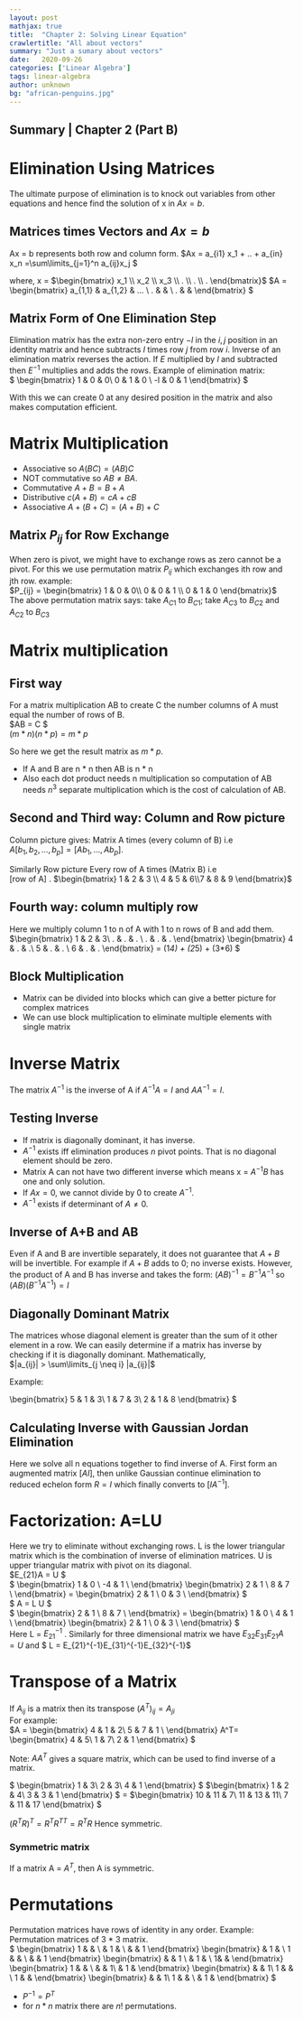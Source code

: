 ```yaml
---
layout: post
mathjax: true
title:  "Chapter 2: Solving Linear Equation"
crawlertitle: "All about vectors"
summary: "Just a sumary about vectors"
date:   2020-09-26
categories: ['Linear Algebra']
tags: linear-algebra
author: unknown
bg: "african-penguins.jpg"
---
```



## Summary | Chapter 2 (Part B) 
# Elimination Using Matrices
The ultimate purpose of elimination is to knock out variables from other equations and hence find the solution of x in $Ax = b$. 
 
## Matrices times Vectors and $Ax = b$
Ax = b represents both row and column form.
$Ax = a_{i1} x_1 + .. + a_{in} x_n  =\sum\limits_{j=1}^n a_{ij}x_j $

where, x = $\begin{bmatrix}
    x_1 \\
    x_2 \\
    x_3 \\
    . \\
    . \\
    . 
\end{bmatrix}$
$A = \begin{bmatrix}
    a_{1,1} & a_{1,2} & ... \\
    . &  & \\
     . & & 
\end{bmatrix}
$


## Matrix Form of One Elimination Step
Elimination matrix has the extra non-zero entry $-l$ in the $i,j$ position in an identity matrix and hence subtracts $l$ times row $j$ from row $i$. Inverse of an elimination matrix reverses the action. If $E$ multiplied by $l$ and subtracted then $E^{-1}$ multiplies and adds the rows.
Example of elimination matrix:<br>
$
\begin{bmatrix}
1 & 0 & 0\\
0 & 1 & 0 \\
-l & 0 & 1
\end{bmatrix}
$

With this we can create 0 at any desired position in the matrix and also makes computation efficient.

# Matrix Multiplication

- Associative so $A(BC) = (AB)C$
- NOT commutative so $AB \neq BA$.
- Commutative $A + B = B + A$
- Distributive $c(A + B) = cA + cB$
- Associative $A + (B + C) = (A + B) + C$


## Matrix $P_{ij}$ for Row Exchange
When zero is pivot, we might have to exchange rows as zero cannot be a pivot. For this we use permutation matrix $P_{ij}$ which exchanges ith row and jth row.
example: <br>
$P_{ij} = \begin{bmatrix}
                1 & 0 & 0\\
                0 & 0 & 1 \\
                0 & 1 & 0
                \end{bmatrix}$
<br>
The above permutation matrix says: take $A_{C1}$ to $B_{C1}$; take $A_{C3}$ to $B_{C2}$ and $A_{C2}$ to $B_{C3}$

# Matrix multiplication
## First way
For a matrix multiplication AB to create C the number columns of A must equal the number of rows of B.
<br>
$AB = C $
<br>
$(m * n) (n * p) = m * p$
<br>

So here we get the result matrix as $m * p$.

-  If A and B are n * n then AB is n * n
-  Also each dot product needs n multiplication so computation of AB needs $n^3$ separate multiplication which is the cost of calculation of AB.


## Second and Third way: Column and Row picture
Column picture gives: Matrix A times (every column of B) i.e 
<br>
$A [b_1, b_2, ... , b_p] = [Ab_1, ... , Ab_p]$. 
<br>

Similarly Row picture Every row of A times 
(Matrix B) i.e 
<br>
[row of A] . $\begin{bmatrix} 1 & 2 & 3 \\ 4 & 5 & 6\\7 & 8 & 9 \end{bmatrix}$

## Fourth way: column multiply row
Here we multiply column 1 to n of A with 1 to n rows of B and add them.
<br>
$\begin{bmatrix}
    1 & 2 & 3\\
    . & . & . \\
    . & . & .
    \end{bmatrix}
\begin{bmatrix}
    4 & . & .\\
    5 & . & . \\
    6 & . & .
    \end{bmatrix}
    = (1*4) + (2*5) + (3*6) 
$

## Block Multiplication

-  Matrix can be divided into blocks which can give a better picture for complex matrices
-  We can use block multiplication to eliminate multiple elements with single matrix


# Inverse Matrix
The matrix $A^{-1}$ is the inverse of A if $A^{-1}A = I$ and  $AA^{-1} = I$. 
## Testing Inverse

- If matrix is diagonally dominant, it has inverse. 
- $A^{-1}$ exists iff elimination produces $n$ pivot points. That is no diagonal element should be zero.
-  Matrix A can not have two different inverse which means x = $A^{-1}B$ has one and only solution.
-  If $Ax = 0$, we cannot divide by 0 to create $A^{-1}$.
-  $A^{-1}$ exists if determinant of $A \neq 0$.


## Inverse of A+B and AB

Even if A and B are invertible separately, it does not guarantee that $A+B$ will be invertible. For example if $A + B$ adds to $0$; no inverse exists. However, the product of A and B has inverse and takes the form: $(AB)^{-1} = B^{-1}A^{-1}$ so $(AB) (B^{-1}A^{-1}) = I$

## Diagonally Dominant Matrix
The matrices whose diagonal element is greater than the sum of it other element in a row. We can easily determine if a matrix has inverse by checking if it is diagonally dominant. Mathematically,
<br>
$|a_{ij}| > \sum\limits_{j \neq i} |a_{ij}|$

Example:

\begin{bmatrix}
    5 & 1 & 3\\
    1 & 7 & 3\\
    2 & 1 & 8 
    \end{bmatrix}
$

## Calculating Inverse with Gaussian Jordan Elimination

Here we solve all n equations together to find inverse of A. First form an augmented matrix $[A I]$, then unlike Gaussian continue elimination to reduced echelon form $R = I$ which finally converts to $[I A^{-1}]$.

# Factorization: A=LU

Here we try to eliminate without exchanging rows. L is the lower triangular matrix which is the combination of inverse of elimination matrices. U is upper triangular matrix with pivot on its diagonal.
<br>
$E_{21}A = U $
<br>
$
\begin{bmatrix}
    1 & 0 \\
    -4 & 1 \\
    \end{bmatrix}
\begin{bmatrix}
    2 & 1 \\
    8 & 7 \\
    \end{bmatrix}
    =
\begin{bmatrix}
    2 & 1 \\
    0 & 3 \\
    \end{bmatrix}
$
<br>
$
A = L U 
$
<br>
$
\begin{bmatrix}
2 & 1 \\
8 & 7 \\
\end{bmatrix}
    =
\begin{bmatrix}
1 & 0 \\
4 & 1 \\
\end{bmatrix}
\begin{bmatrix}
    2 & 1 \\
    0 & 3 \\
\end{bmatrix}
$
<br>
Here L = $E_{21}^{-1}$ . Similarly for three dimensional matrix we have $E_{32}E_{31}E_{21}A = U$ and $ L = E_{21}^{-1}E_{31}^{-1}E_{32}^{-1}$

# Transpose of a Matrix
If $A_{ij}$ is a matrix then its transpose $(A^T)_{ij} = A_{ji}$  
For example:
<br>
$A = \begin{bmatrix}
    4 & 1 & 2\\
    5 & 7 & 1 \\
    \end{bmatrix}
A^T= \begin{bmatrix}
    4 & 5\\
    1 & 7\\
    2 & 1 
    \end{bmatrix}
$
<br>

Note: $AA^T$ gives a square matrix, which can be used to find inverse of a matrix. 

$
\begin{bmatrix}
    1 & 3\\
    2 & 3\\
    4 & 1 
    \end{bmatrix}
$
$\begin{bmatrix}
    1 & 2 & 4\\
    3 & 3 & 1
    \end{bmatrix}
$ 
= $\begin{bmatrix}
    10 & 11 & 7\\
    11 & 13 & 11\\
    7 & 11 & 17 
    \end{bmatrix}
$ 

$(R^TR)^T = R^TR^{TT} = R^TR$
Hence symmetric.

### Symmetric matrix
If a matrix A = $A^T$, then A is symmetric.

# Permutations
Permutation matrices have rows of identity in any order.
Example: Permutation matrices of 3 * 3 matrix.
<br>
$
\begin{bmatrix}
    1 & & \\
     & 1 & \\
     & & 1
\end{bmatrix}
\begin{bmatrix}
     & 1 & \\
     1 &  & \\
     & & 1
\end{bmatrix}
\begin{bmatrix}
     & & 1 \\
     & 1 & \\
     1& & 
\end{bmatrix}
\begin{bmatrix}
    1 & & \\
     &  & 1\\
     & 1 & 
\end{bmatrix}
\begin{bmatrix}
     & & 1\\
    1 &  & \\
     1 & & 
\end{bmatrix}
\begin{bmatrix}
     & & 1\\
     1 &  & \\
     & 1 & 
\end{bmatrix}
$
<br>

-  $P^{-1} = P^T$
-  for $n*n$ matrix there are $n!$ permutations.
